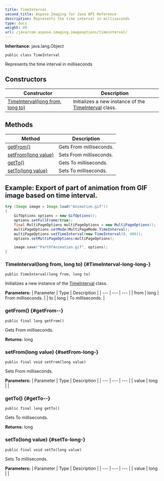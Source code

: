 ```yaml
---
title: TimeInterval
second_title: Aspose.Imaging for Java API Reference
description: Represents the time interval in milliseconds
type: docs
weight: 49
url: /java/com.aspose.imaging.imageoptions/timeinterval/
---
```

**Inheritance:**
java.lang.Object
```
public class TimeInterval
```

Represents the time interval in milliseconds
## Constructors

| Constructor | Description |
| --- | --- |
| [TimeInterval(long from, long to)](#TimeInterval-long-long-) | Initializes a new instance of the [TimeInterval](../../com.aspose.imaging.imageoptions/timeinterval) class. |
## Methods

| Method | Description |
| --- | --- |
| [getFrom()](#getFrom--) | Gets From milliseconds. |
| [setFrom(long value)](#setFrom-long-) | Sets From milliseconds. |
| [getTo()](#getTo--) | Gets To milliseconds. |
| [setTo(long value)](#setTo-long-) | Sets To milliseconds. |

## Example: Export of part of animation from GIF image based on time interval.

``` java
try (Image image = Image.load("Animation.gif"))
{
    GifOptions options = new GifOptions();
    options.setFullFrame(true);
    final MultiPageOptions multiPageOptions = new MultiPageOptions();
    multiPageOptions.setMode(MultiPageMode.TimeInterval);
    multiPageOptions.setTimeInterval(new TimeInterval(0, 400));
    options.setMultiPageOptions(multiPageOptions);

    image.save("PartOfAnimation.gif", options);
}
```

### TimeInterval(long from, long to) {#TimeInterval-long-long-}
```
public TimeInterval(long from, long to)
```


Initializes a new instance of the [TimeInterval](../../com.aspose.imaging.imageoptions/timeinterval) class.

**Parameters:**
| Parameter | Type | Description |
| --- | --- | --- |
| from | long | From milliseconds. |
| to | long | To milliseconds. |

### getFrom() {#getFrom--}
```
public final long getFrom()
```


Gets From milliseconds.

**Returns:**
long
### setFrom(long value) {#setFrom-long-}
```
public final void setFrom(long value)
```


Sets From milliseconds.

**Parameters:**
| Parameter | Type | Description |
| --- | --- | --- |
| value | long |  |

### getTo() {#getTo--}
```
public final long getTo()
```


Gets To milliseconds.

**Returns:**
long
### setTo(long value) {#setTo-long-}
```
public final void setTo(long value)
```


Sets To milliseconds.

**Parameters:**
| Parameter | Type | Description |
| --- | --- | --- |
| value | long |  |


